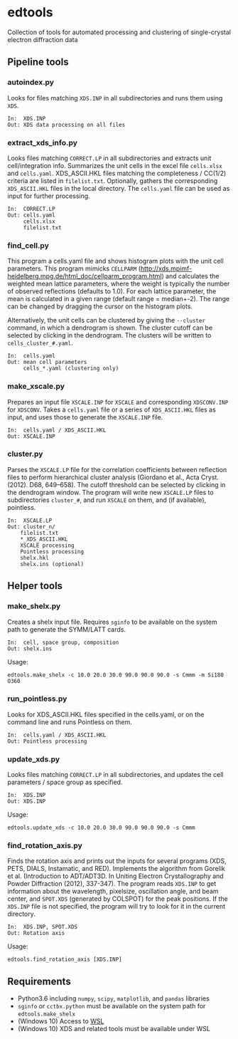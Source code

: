 # edtools
Collection of tools for automated processing and clustering of single-crystal electron diffraction data

## Pipeline tools

### autoindex.py

Looks for files matching `XDS.INP` in all subdirectories and runs them using `XDS`.

	In:  XDS.INP
	Out: XDS data processing on all files

### extract_xds_info.py

Looks files matching `CORRECT.LP` in all subdirectories and extracts unit cell/integration info. Summarizes the unit cells in the excel file `cells.xlsx` and `cells.yaml`. XDS_ASCII.HKL files matching the completeness / CC(1/2) criteria are listed in `filelist.txt`. Optionally, gathers the corresponding `XDS_ASCII.HKL` files in the local directory. The `cells.yaml` file can be used as input for further processing.

	In:  CORRECT.LP
	Out: cells.yaml
	     cells.xlsx
	     filelist.txt

### find_cell.py

This program a cells.yaml file and shows histogram plots with the unit cell parameters. This program mimicks `CELLPARM` (http://xds.mpimf-heidelberg.mpg.de/html_doc/cellparm_program.html) and calculates the weighted mean lattice parameters, where the weight is typically the number of observed reflections (defaults to 1.0). For each lattice parameter, the mean is calculated in a given range (default range = median+-2). The range can be changed by dragging the cursor on the histogram plots. 

Alternatively, the unit cells can be clustered by giving the `--cluster` command, in which a dendrogram is shown. The cluster cutoff can be selected by clicking in the dendrogram. The clusters will be written to `cells_cluster_#.yaml`.

	In:  cells.yaml
	Out: mean cell parameters
	     cells_*.yaml (clustering only)

### make_xscale.py

Prepares an input file `XSCALE.INP` for `XSCALE` and corresponding `XDSCONV.INP` for `XDSCONV`. Takes a `cells.yaml` file or a series of `XDS_ASCII.HKL` files as input, and uses those to generate the `XSCALE.INP` file.

	In:  cells.yaml / XDS_ASCII.HKL
	Out: XSCALE.INP

### cluster.py

Parses the `XSCALE.LP` file for the correlation coefficients between reflection files to perform hierarchical cluster analysis (Giordano et al., Acta Cryst. (2012). D68, 649–658). The cutoff threshold can be selected by clicking in the dendrogram window. The program will write new `XSCALE.LP` files to subdirectories `cluster_#`, and run `XSCALE` on them, and (if available), pointless.

	In:  XSCALE.LP
	Out: cluster_n/
		filelist.txt
		*_XDS_ASCII.HKL
		XSCALE processing
		Pointless processing
		shelx.hkl
		shelx.ins (optional)


## Helper tools

### make_shelx.py

Creates a shelx input file. Requires `sginfo` to be available on the system path to generate the SYMM/LATT cards.

	In:  cell, space group, composition
	Out: shelx.ins

Usage:

```
edtools.make_shelx -c 10.0 20.0 30.0 90.0 90.0 90.0 -s Cmmm -m Si180 O360
```

### run_pointless.py

Looks for XDS_ASCII.HKL files specified in the cells.yaml, or on the command line and runs Pointless on them.

	In:  cells.yaml / XDS_ASCII.HKL
	Out: Pointless processing

### update_xds.py

Looks files matching `CORRECT.LP` in all subdirectories, and updates the cell parameters / space group as specified.

	In:  XDS.INP
	Out: XDS.INP

Usage:

```
edtools.update_xds -c 10.0 20.0 30.0 90.0 90.0 90.0 -s Cmmm
```

### find_rotation_axis.py

Finds the rotation axis and prints out the inputs for several programs (XDS, PETS, DIALS, Instamatic, and RED). Implements the algorithm from Gorelik et al. (Introduction to ADT/ADT3D. In Uniting Electron Crystallography and Powder Diffraction (2012), 337-347). The program reads `XDS.INP` to get information about the wavelength, pixelsize, oscillation angle, and beam center, and `SPOT.XDS` (generated by COLSPOT) for the peak positions. If the `XDS.INP` file is not specified, the program will try to look for it in the current directory.

	In:  XDS.INP, SPOT.XDS
	Out: Rotation axis

Usage:

```
edtools.find_rotation_axis [XDS.INP]
```


## Requirements

- Python3.6 including `numpy`, `scipy`, `matplotlib`, and `pandas` libraries
- `sginfo` or `cctbx.python` must be available on the system path for `edtools.make_shelx`
- (Windows 10) Access to [WSL](https://en.wikipedia.org/wiki/Windows_Subsystem_for_Linux)
- (Windows 10) XDS and related tools must be available under WSL


